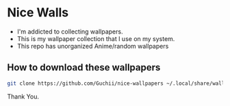 # Nice Walls

- I'm addicted to collecting wallpapers.
- This is my wallpaper collection that I use on my system.
- This repo has unorganized Anime/random wallpapers

## How to download these wallpapers

```sh
git clone https://github.com/Guchii/nice-wallpapers ~/.local/share/wallpapers
```

Thank You.
